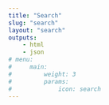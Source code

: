 ```yaml
---
title: "Search"
slug: "search"
layout: "search"
outputs:
    - html
    - json
# menu:
#     main:
#         weight: 3
#         params: 
#             icon: search
---
```

